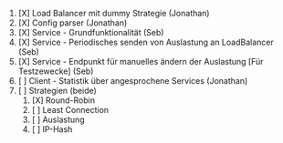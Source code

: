 1. [X] Load Balancer mit dummy Strategie (Jonathan)
2. [X] Config parser (Jonathan)
3. [X] Service - Grundfunktionalität (Seb)
4. [X] Service - Periodisches senden von Auslastung an LoadBalancer (Seb)
5. [X] Service - Endpunkt für manuelles ändern der Auslastung [Für Testzewecke] (Seb)
6. [ ] Client - Statistik über angesprochene Services (Jonathan)
7. [ ] Strategien (beide)
    1. [X] Round-Robin
    2. [ ] Least Connection
    3. [ ] Auslastung
    4. [ ] IP-Hash
